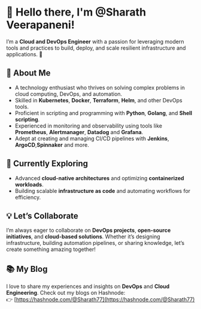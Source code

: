 # 👋 Hello there, I'm @Sharath Veerapaneni!

I’m a **Cloud and DevOps Engineer** with a passion for leveraging modern tools and practices to build, deploy, and scale resilient infrastructure and applications. 🚀

## 👀 About Me

- A technology enthusiast who thrives on solving complex problems in cloud computing, DevOps, and automation.
- Skilled in **Kubernetes**, **Docker**, **Terraform**, **Helm**, and other DevOps tools.
- Proficient in scripting and programming with **Python**, **Golang**, and **Shell scripting**.
- Experienced in monitoring and observability using tools like **Prometheus**, **Alertmanager**, **Datadog** and **Grafana**.
- Adept at creating and managing CI/CD pipelines with **Jenkins**, **ArgoCD**,**Spinnaker** and more.

## 🌱 Currently Exploring

- Advanced **cloud-native architectures** and optimizing **containerized workloads**.
- Building scalable **infrastructure as code** and automating workflows for efficiency.

## 💡 Let’s Collaborate

I’m always eager to collaborate on **DevOps projects**, **open-source initiatives**, and **cloud-based solutions**. Whether it’s designing infrastructure, building automation pipelines, or sharing knowledge, let’s create something amazing together!

## 📚 My Blog

I love to share my experiences and insights on **DevOps** and **Cloud Engineering**. Check out my blogs on Hashnode:  
👉 [https://hashnode.com/@Sharath77](https://hashnode.com/@Sharath77)

